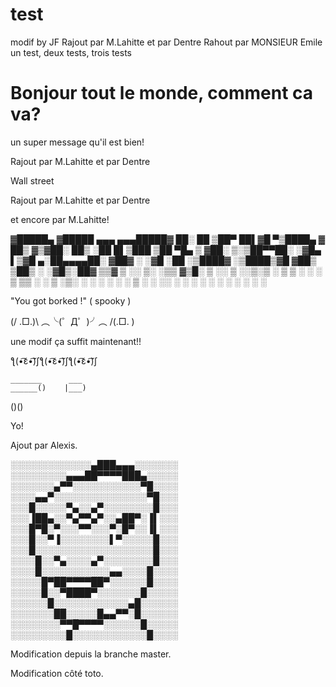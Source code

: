 # test

modif by JF
Rajout par M.Lahitte
et par Dentre
Rahout par MONSIEUR Emile
un test, deux tests, trois tests
# Bonjour tout le monde, comment ca va?
un super message qu'il est bien!

Rajout par M.Lahitte
et par Dentre

Wall street


Rajout par M.Lahitte
et par Dentre

et encore par M.Lahitte!

▓█████▄ ▓█████ ▄▄▄     ▄▄▄█████▓ ██░ ██
▒██▀ ██▌▓█   ▀▒████▄   ▓  ██▒ ▓▒▓██░ ██▒
░██   █▌▒███  ▒██  ▀█▄ ▒ ▓██░ ▒░▒██▀▀██░
░▓█▄   ▌▒▓█  ▄░██▄▄▄▄██░ ▓██▓ ░ ░▓█ ░██
░▒████▓ ░▒████▒▓█   ▓██▒ ▒██▒ ░ ░▓█▒░██▓
 ▒▒▓  ▒ ░░ ▒░ ░▒▒   ▓▒█░ ▒ ░░    ▒ ░░▒░▒
  ░ ▒  ▒  ░ ░  ░ ▒   ▒▒ ░   ░     ▒ ░▒░ ░
   ░ ░  ░    ░    ░   ▒    ░       ░  ░░ ░
      ░       ░  ░     ░  ░         ░  ░  ░
       ░
       ░ 

"You got borked !" ( spooky )

(/ .□.)\ ︵╰(゜Д゜)╯︵ /(.□. \)

une modif
ça suffit maintenant!!

ƪ(•̃͡ε•̃͡)∫ƪ(•̃͡ε•̃͡)∫ƪ(•̃͡ε•̃͡)∫

    _______      ___
    ______()    |___)
()()


Yo!

Ajout par Alexis.

░░░░░░░░░░░░░▄███▄▄▄░░░░░░░
░░░░░░░░░▄▄▄██▀▀▀▀███▄░░░░░ 
░░░░░░░▄▀▀░░░░░░░░░░░▀█░░░░ 
░░░░▄▄▀░░░░░░░░░░░░░░░▀█░░░
░░░█░░░░░▀▄░░▄▀░░░░░░░░█░░░
░░░▐██▄░░▀▄▀▀▄▀░░▄██▀░▐▌░░░
░░░█▀█░▀░░░▀▀░░░▀░█▀░░▐▌░░░
░░░█░░▀▐░░░░░░░░▌▀░░░░░█░░░
░░░█░░░░░░░░░░░░░░░░░░░█░░░
░░░░█░░▀▄░░░░▄▀░░░░░░░░█░░░
░░░░█░░░░░░░░░░░▄▄░░░░█░░░░
░░░░░█▀██▀▀▀▀██▀░░░░░░█░░░░
░░░░░█░░▀████▀░░░░░░░█░░░░░
░░░░░░█░░░░░░░░░░░░▄█░░░░░░
░░░░░░░██░░░░░█▄▄▀▀░█░░░░░░
░░░░░░░░▀▀█▀▀▀▀░░░░░░█░░░░░
░░░░░░░░░█░░░░░░░░░░░░█░░░░

Modification depuis la branche master.

Modification côté toto.

